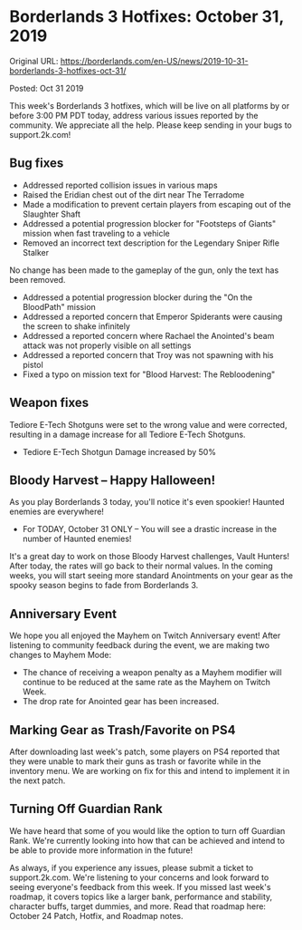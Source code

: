 Borderlands 3 Hotfixes: October 31, 2019
========================================

Original URL: https://borderlands.com/en-US/news/2019-10-31-borderlands-3-hotfixes-oct-31/

Posted: Oct 31 2019

This week's Borderlands 3 hotfixes, which will be live on all platforms by or before 3:00 PM PDT today, address various issues reported by the community. We appreciate all the help. Please keep sending in your bugs to support.2k.com!

Bug fixes
---------

- Addressed reported collision issues in various maps
- Raised the Eridian chest out of the dirt near The Terradome
- Made a modification to prevent certain players from escaping out of the Slaughter Shaft
- Addressed a potential progression blocker for "Footsteps of Giants" mission when fast traveling to a vehicle
- Removed an incorrect text description for the Legendary Sniper Rifle Stalker

No change has been made to the gameplay of the gun, only the text has been removed.

- Addressed a potential progression blocker during the "On the BloodPath" mission
- Addressed a reported concern that Emperor Spiderants were causing the screen to shake infinitely
- Addressed a reported concern where Rachael the Anointed's beam attack was not properly visible on all settings
- Addressed a reported concern that Troy was not spawning with his pistol
- Fixed a typo on mission text for "Blood Harvest: The Rebloodening"

Weapon fixes
------------

Tediore E-Tech Shotguns were set to the wrong value and were corrected, resulting in a damage increase for all Tediore E-Tech Shotguns.

- Tediore E-Tech Shotgun Damage increased by 50%

Bloody Harvest – Happy Halloween!
---------------------------------

As you play Borderlands 3 today, you'll notice it's even spookier! Haunted enemies are everywhere!

- For TODAY, October 31 ONLY – You will see a drastic increase in the number of Haunted enemies!

It's a great day to work on those Bloody Harvest challenges, Vault Hunters! After today, the rates will go back to their normal values. In the coming weeks, you will start seeing more standard Anointments on your gear as the spooky season begins to fade from Borderlands 3.

Anniversary Event
-----------------

We hope you all enjoyed the Mayhem on Twitch Anniversary event! After listening to community feedback during the event, we are making two changes to Mayhem Mode:

- The chance of receiving a weapon penalty as a Mayhem modifier will continue to be reduced at the same rate as the Mayhem on Twitch Week.
- The drop rate for Anointed gear has been increased.

Marking Gear as Trash/Favorite on PS4
-------------------------------------

After downloading last week's patch, some players on PS4 reported that they were unable to mark their guns as trash or favorite while in the inventory menu. We are working on fix for this and intend to implement it in the next patch.

Turning Off Guardian Rank
-------------------------

We have heard that some of you would like the option to turn off Guardian Rank. We're currently looking into how that can be achieved and intend to be able to provide more information in the future!

As always, if you experience any issues, please submit a ticket to support.2k.com. We're listening to your concerns and look forward to seeing everyone's feedback from this week. If you missed last week's roadmap, it covers topics like a larger bank, performance and stability, character buffs, target dummies, and more. Read that roadmap here: October 24 Patch, Hotfix, and Roadmap notes.

